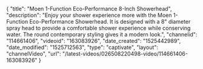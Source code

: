 {
    "title": "Moen 1-Function Eco-Performance 8-Inch Showerhead",
    "description": "Enjoy your shower experience more with the Moen 1-Function Eco-Performance Showerhead. It is designed with a 8\" diameter spray head to provide a comfortable shower experience while conserving water. The round contemporary styling gives it a modern look.",
    "channelid": "114661406",
    "videoid": "163083926",
    "date_created": "1525442989",
    "date_modified": "1525712563",
    "type": "captivate",
    "layout": "channelVideo",
    "url": "\/latest-videos\/026508220498-video\/114661406-163083926"
}